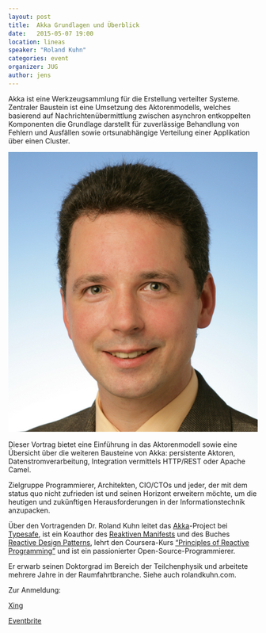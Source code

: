 ```yaml
---
layout: post
title:  Akka Grundlagen und Überblick
date:   2015-05-07 19:00
location: lineas
speaker: "Roland Kuhn"
categories: event
organizer: JUG
author: jens
---
```


Akka ist eine Werkzeugsammlung für die Erstellung verteilter Systeme. 
Zentraler Baustein ist eine Umsetzung des Aktorenmodells, 
welches basierend auf Nachrichtenübermittlung zwischen asynchron 
entkoppelten Komponenten die Grundlage darstellt für zuverlässige Behandlung 
von Fehlern und Ausfällen sowie ortsunabhängige Verteilung einer Applikation 
über einen Cluster. 

<img src="/assets/articles/2015/kuhn.jpg" class="speaker" />

Dieser Vortrag bietet eine Einführung in das Aktorenmodell 
sowie eine Übersicht über die weiteren Bausteine von Akka: persistente Aktoren, 
Datenstromverarbeitung, Integration vermittels HTTP/REST oder Apache Camel.

Zielgruppe
Programmierer, Architekten, CIO/CTOs und jeder, der mit dem status quo nicht zufrieden ist 
und seinen Horizont erweitern möchte, um die heutigen und zukünftigen Herausforderungen in 
der Informationstechnik anzupacken.

Über den Vortragenden
Dr. Roland Kuhn leitet das [Akka](http://akka.io/)-Project bei [Typesafe](http://typesafe.com/), ist ein Koauthor des 
[Reaktiven Manifests](http://reactivemanifesto.org/) und des Buches 
[Reactive Design Patterns](http://www.manning.com/kuhn/), lehrt den Coursera-Kurs 
[“Principles of Reactive Programming”](https://www.coursera.org/course/reactive) und ist ein 
passionierter Open-Source-Programmierer. 

Er erwarb seinen Doktorgrad im Bereich der Teilchenphysik und 
arbeitete mehrere Jahre in der Raumfahrtbranche. Siehe auch rolandkuhn.com.

Zur Anmeldung:

[Xing](https://www.xing.com/events/akka-grundlagen-uberblick-1546037)

[Eventbrite](https://www.eventbrite.de/e/akka-grundlagen-und-uberblick-tickets-16550609318)